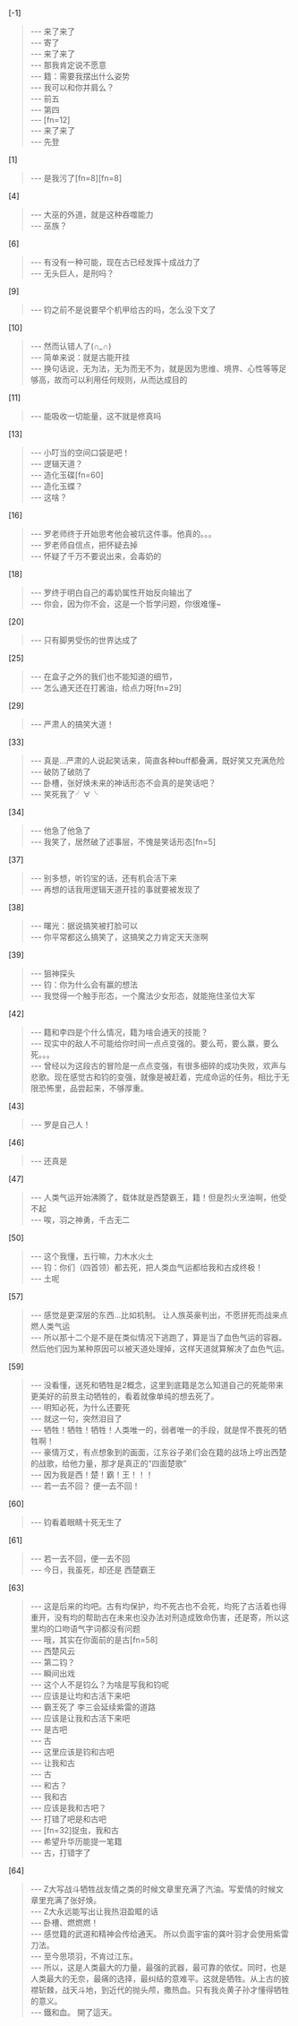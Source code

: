 
[-1] 
>--- 来了来了<br>
>--- 寄了<br>
>--- 来了来了<br>
>--- 那我肯定说不愿意<br>
>--- 籍：需要我摆出什么姿势<br>
>--- 我可以和你并肩么？<br>
>--- 前五<br>
>--- 第四<br>
>--- [fn=12]<br>
>--- 来了来了<br>
>--- 先登<br>

[1] 
>--- 是我污了[fn=8][fn=8]<br>

[4] 
>--- 大巫的外道，就是这种吞噬能力<br>
>--- 巫族？<br>

[6] 
>--- 有没有一种可能，现在古已经发挥十成战力了<br>
>--- 无头巨人，是刑吗？<br>

[9] 
>--- 钧之前不是说要早个机甲给古的吗，怎么没下文了<br>

[10] 
>--- 然而认错人了(*∩_∩*)<br>
>--- 简单来说：就是古能开挂<br>
>--- 换句话说，无为法，无为而无不为，就是因为思维、境界、心性等等足够高，故而可以利用任何规则，从而达成目的<br>

[11] 
>--- 能吸收一切能量，这不就是修真吗<br>

[13] 
>--- 小叮当的空间口袋是吧！<br>
>--- 逻辑天道？<br>
>--- 造化玉碟[fn=60]<br>
>--- 造化玉蝶？<br>
>--- 这啥？<br>

[16] 
>--- 罗老师终于开始思考他会被坑这件事。他真的。。。<br>
>--- 罗老师自信点，把怀疑去掉<br>
>--- 怀疑了千万不要说出来，会毒奶的<br>

[18] 
>--- 罗终于明白自己的毒奶属性开始反向输出了<br>
>--- 你会，因为你不会，这是一个哲学问题，你很难懂~<br>

[20] 
>--- 只有脚男受伤的世界达成了<br>

[25] 
>--- 在盒子之外的我们也不能知道的细节，<br>
>--- 怎么通天还在打酱油，给点力呀[fn=29]<br>

[29] 
>--- 严肃人的搞笑大道！<br>

[33] 
>--- 真是…严肃的人说起笑话来，简直各种buff都叠满，既好笑又充满危险<br>
>--- 破防了破防了<br>
>--- 卧槽，张好焕未来的神话形态不会真的是笑话吧？<br>
>--- 笑死我了╯∀╰<br>

[34] 
>--- 他急了他急了<br>
>--- 我笑了，居然破了述事层，不愧是笑话形态[fn=5]<br>

[37] 
>--- 别多想，听钧宝的话，还有机会活下来<br>
>--- 再想的话我用逻辑天道开挂的事就要被发现了<br>

[38] 
>--- 曙光：据说搞笑被打脸可以<br>
>--- 你平常都这么搞笑了，这搞笑之力肯定天天涨啊<br>

[39] 
>--- 狙神探头<br>
>--- 钧：你为什么会有赢的想法<br>
>--- 我觉得一个触手形态，一个魔法少女形态，就能拖住圣位大军<br>

[42] 
>--- 籍和李四是个什么情况，籍为啥会通天的技能？<br>
>--- 现实中的敌人不可能给你时间一点点变强的。要么苟，要么赢，要么死。。。<br>
>--- 曾经以为这段古的冒险是一点点变强，有很多细碎的成功失败，欢声与悲歌。现在感觉古和钧的变强，就像是被赶着，完成命运的任务。相比于无限恐怖里，品尝起来，不够厚重。<br>

[43] 
>--- 罗是自己人！<br>

[46] 
>--- 还真是<br>

[47] 
>--- 人类气运开始沸腾了，载体就是西楚霸王，籍！但是烈火烹油啊，他受不起<br>
>--- 唉，羽之神勇，千古无二<br>

[50] 
>--- 这个我懂，五行嘛，力木水火土<br>
>--- 钧：你们（四首领）都去死，把人类血气运都给我和古成终极！<br>
>--- 土呢<br>

[57] 
>--- 感觉是更深层的东西...比如机制。
让人族英豪判出，不愿拼死而战来点燃人类气运<br>
>--- 所以那十二个是不是在类似情况下逃跑了，算是当了血色气运的容器。然后他们因为某种原因可以被天道处理掉，这样天道就算解决了血色气运。<br>

[59] 
>--- 没看懂，送死和牺牲是2概念，这里到底籍是怎么知道自己的死能带来更美好的前景主动牺牲的，看着就像单纯的想去死了。<br>
>--- 明知必死，为什么还要死<br>
>--- 就这一句，突然泪目了<br>
>--- 牺牲！牺牲！牺牲！人类唯一的，弱者唯一的手段，就是悍不畏死的牺牲啊！<br>
>--- 豪情万丈，有点想象到的画面，江东谷子弟们会在籍的战场上哼出西楚的战歌，给他力量，那才是真正的“四面楚歌”<br>
>--- 因为我是西！楚！霸！王！！！<br>
>--- 若一去不回？
便一去不回！<br>

[60] 
>--- 钧看着眼睛十死无生了<br>

[61] 
>--- 若一去不回，便一去不回<br>
>--- 今日，我虽死，却还是    西楚霸王<br>

[63] 
>--- 这是后来的均吧。古有均保护，均不死古也不会死，均死了古活着也得重开，没有均的帮助古在未来也没办法对刑造成致命伤害，还是寄，所以这里均的口吻语气字词都没有问题<br>
>--- 哦，其实在你面前的是古[fn=58]<br>
>--- 西楚风云<br>
>--- 第二钧？<br>
>--- 瞬间出戏<br>
>--- 这个人不是钧么？为啥是写我和钧呢<br>
>--- 应该是让均和古活下来吧<br>
>--- 霸王死了 李三会延续紫雷的道路<br>
>--- 应该是让我和古活下来吧<br>
>--- 是古吧<br>
>--- 古<br>
>--- 这里应该是钧和古吧<br>
>--- 让我和古<br>
>--- 古<br>
>--- 和古？<br>
>--- 我和古<br>
>--- 应该是我和古吧？<br>
>--- 打错了吧是和古吧<br>
>--- [fn=32]捉虫，我和古<br>
>--- 希望升华历能提一笔籍<br>
>--- 古，打错字了<br>

[64] 
>--- Z大写战斗牺牲战友情之类的时候文章里充满了汽油。写爱情的时候文章里充满了张好焕。<br>
>--- Z大永远能写出让我热泪盈眶的话<br>
>--- 卧槽、燃燃燃！<br>
>--- 感觉籍的武道和精神会传给通天。
所以负面宇宙的龚叶羽才会使用紫雷刀法。<br>
>--- 至今思项羽，不肯过江东。<br>
>--- 所以，这是人类最大的力量，最强的武器，最可靠的依仗。同时，也是人类最大的无奈，最痛的选择，最纠结的意难平。这就是牺牲。从上古的披襟斩棘，战天斗地，到近代的抛头颅，撒热血。只有我炎黄子孙才懂得牺牲的意义。<br>
>--- 鐵和血。
開了這天。<br>
